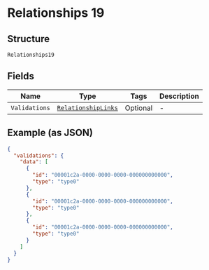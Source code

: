 
# Relationships 19

## Structure

`Relationships19`

## Fields

| Name | Type | Tags | Description |
|  --- | --- | --- | --- |
| `Validations` | [`RelationshipLinks`](../../doc/models/relationship-links.md) | Optional | - |

## Example (as JSON)

```json
{
  "validations": {
    "data": [
      {
        "id": "00001c2a-0000-0000-0000-000000000000",
        "type": "type0"
      },
      {
        "id": "00001c2a-0000-0000-0000-000000000000",
        "type": "type0"
      },
      {
        "id": "00001c2a-0000-0000-0000-000000000000",
        "type": "type0"
      }
    ]
  }
}
```

